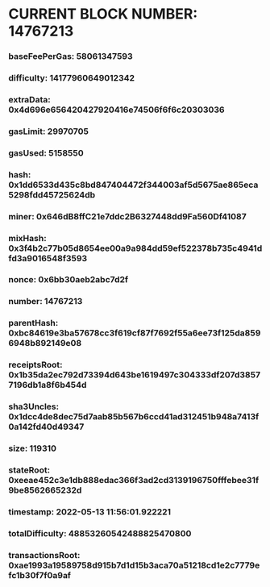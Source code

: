 # CURRENT BLOCK NUMBER: 14767213

### baseFeePerGas: 58061347593
### difficulty: 14177960649012342
### extraData: 0x4d696e656420427920416e74506f6f6c20303036
### gasLimit: 29970705
### gasUsed: 5158550
### hash: 0x1dd6533d435c8bd847404472f344003af5d5675ae865eca5298fdd45725624db
### miner: 0x646dB8ffC21e7ddc2B6327448dd9Fa560Df41087
### mixHash: 0x3f4b2c77b05d8654ee00a9a984dd59ef522378b735c4941dfd3a9016548f3593
### nonce: 0x6bb30aeb2abc7d2f
### number: 14767213
### parentHash: 0xbc84619e3ba57678cc3f619cf87f7692f55a6ee73f125da8596948b892149e08
### receiptsRoot: 0x1b35da2ec792d73394d643be1619497c304333df207d38577196db1a8f6b454d
### sha3Uncles: 0x1dcc4de8dec75d7aab85b567b6ccd41ad312451b948a7413f0a142fd40d49347
### size: 119310
### stateRoot: 0xeeae452c3e1db888edac366f3ad2cd3139196750fffebee31f9be8562665232d
### timestamp: 2022-05-13 11:56:01.922221
### totalDifficulty: 48853260542488825470800
### transactionsRoot: 0xae1993a19589758d915b7d1d15b3aca70a51218cd1e2c7779efc1b30f7f0a9af

